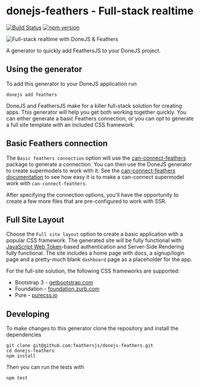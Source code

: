 # donejs-feathers - Full-stack realtime

[![Build Status](https://travis-ci.org/feathersjs/donejs-feathers.svg?branch=master)](https://travis-ci.org/feathersjs/donejs-feathers)
[![npm version](https://badge.fury.io/js/donejs-feathers.svg)](http://badge.fury.io/js/donejs-feathers)

![Full-stack realtime with DoneJS & Feathers](https://cloud.githubusercontent.com/assets/128857/15908290/25e7760c-2d7e-11e6-8a9e-18421cd87154.png)

A generator to quickly add FeathersJS to your DoneJS project.

## Using the generator

To add this generator to your DoneJS application run

```
donejs add feathers
```

DoneJS and FeathersJS make for a killer full-stack solution for creating apps.  This generator will help you get both working together quickly.  You can either generate a basic Feathers connection, or you can opt to generate a full site template with an included CSS framework.

## Basic Feathers connection
The `Basic feathers connection` option will use the [can-connect-feathers](https://github.com/feathersjs/can-connect-feathers) package to generate a connection.  You can then use the DoneJS generator to create supermodels to work with it.  See the [can-connect-feathers documentation](https://github.com/feathersjs/can-connect-feathers) to see how easy it is to make a can-connect supermodel work with `can-connect-feathers`.

After specifying the connection options, you'll have the opportunity to create a few more files that are pre-configured to work with SSR.

## Full Site Layout

Choose the `Full site layout` option to create a basic application with a popular CSS framework.  The generated site will be fully functional with [JavaScript Web Token](https://jwt.io/)-based authentication and Server-Side Rendering fully functional.  The site includes a home page with docs, a signup/login page and a pretty-much blank `dashboard` page as a placeholder for the app.

For the full-site solution, the following CSS frameworks are supported:

 * Bootstrap 3 - [getbootstrap.com](http://getbootstrap.com/)
 * Foundation - [foundation.zurb.com](http://foundation.zurb.com/)
 * Pure - [purecss.io](http://purecss.io)


## Developing

To make changes to this generator clone the repository and install the dependencies

```
git clone git@github.com:feathersjs/donejs-feathers.git
cd donejs-feathers
npm install
```

Then you can run the tests with

```
npm test
```
